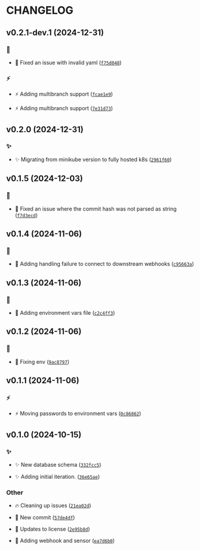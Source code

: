 # CHANGELOG

## v0.2.1-dev.1 (2024-12-31)

### :bug:

* :bug: Fixed an issue with invalid yaml ([`f75d048`](https://github.com/Westfall-io/windsage/commit/f75d04854b2181011cb207ec3d97ccb7632a130a))

### :zap:

* :zap: Adding multibranch support ([`fcae1e9`](https://github.com/Westfall-io/windsage/commit/fcae1e99a15d6687a5764b35bb60108fe9db238b))

* :zap: Adding multibranch support ([`7e31d73`](https://github.com/Westfall-io/windsage/commit/7e31d73bf5c1850bf7652b6ee11f049793faba0d))

## v0.2.0 (2024-12-31)

### :sparkles:

* :sparkles: Migrating from minikube version to fully hosted k8s ([`2961f60`](https://github.com/Westfall-io/windsage/commit/2961f60233284906eeac493ebdb9ec79b22fdab9))

## v0.1.5 (2024-12-03)

### :bug:

* :bug: Fixed an issue where the commit hash was not parsed as string ([`f7d3ecd`](https://github.com/Westfall-io/windsage/commit/f7d3ecdc1f738c740d19945038adff37456cb004))

## v0.1.4 (2024-11-06)

### :bug:

* :bug: Adding handling failure to connect to downstream webhooks ([`c95663a`](https://github.com/Westfall-io/windsage/commit/c95663ad160a2f7f7983fad4570c40113ac1b9bb))

## v0.1.3 (2024-11-06)

### :bug:

* :bug: Adding environment vars file ([`c2c4ff3`](https://github.com/Westfall-io/windsage/commit/c2c4ff3c383b9a28df7726bf2610c6a70554f557))

## v0.1.2 (2024-11-06)

### :bug:

* :bug: Fixing env ([`9ac8797`](https://github.com/Westfall-io/windsage/commit/9ac879752f1c6ebed940f258fffc577bf437799a))

## v0.1.1 (2024-11-06)

### :zap:

* :zap: Moving passwords to environment vars ([`0c86862`](https://github.com/Westfall-io/windsage/commit/0c86862b68d5ec23787a080960d6723a18132bea))

## v0.1.0 (2024-10-15)

### :sparkles:

* :sparkles: New database schema ([`332fcc5`](https://github.com/Westfall-io/windsage/commit/332fcc5c17c67cc254187f18c8d1fc40b622390d))

* :sparkles: Adding initial iteration. ([`36e65ae`](https://github.com/Westfall-io/windsage/commit/36e65aeacc14e46f5d1751ed37e393d913f23f20))

### Other

* :fire: Cleaning up issues ([`21ea02d`](https://github.com/Westfall-io/windsage/commit/21ea02db1ff0b2870dcbb3f3655b935f59905259))

* :tada: New commit ([`57de4df`](https://github.com/Westfall-io/windsage/commit/57de4dfd2b601ecf61d23a9e3dcb5dae3959eb7f))

* :page_facing_up: Updates to license ([`2e95b8d`](https://github.com/Westfall-io/windsage/commit/2e95b8d5d2ccfcff979f87d1feff392ffec2764e))

* :tada: Adding webhook and sensor ([`ea7d6b0`](https://github.com/Westfall-io/windsage/commit/ea7d6b020c8ff5c02b3f2460f58d92901a6b6ba4))
